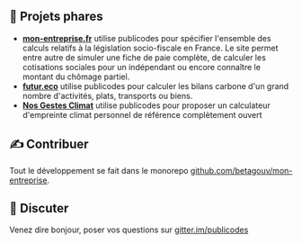 ## 👥 Projets phares

-   **[mon-entreprise.fr](https://mon-entreprise.fr/simulateurs)** utilise publicodes
    pour spécifier l'ensemble des calculs relatifs à la législation socio-fiscale
    en France. Le site permet entre autre de simuler une fiche de paie complète,
    de calculer les cotisations sociales pour un indépendant ou encore connaître
    le montant du chômage partiel.
-   **[futur.eco](https://futur.eco/)** utilise publicodes pour calculer les bilans
    carbone d'un grand nombre d'activités, plats, transports ou biens.
-   **[Nos Gestes Climat](https://ecolab.ademe.fr/apps/climat)** utilise publicodes pour proposer un calculateur d'empreinte climat personnel de référence complètement ouvert

## ✍️ Contribuer

Tout le développement se fait dans le monorepo [github.com/betagouv/mon-entreprise](https://github.com/betagouv/mon-entreprise/tree/master/publicodes).

## 💬 Discuter

Venez dire bonjour, poser vos questions sur [gitter.im/publicodes](https://gitter.im/publicodes/community)
